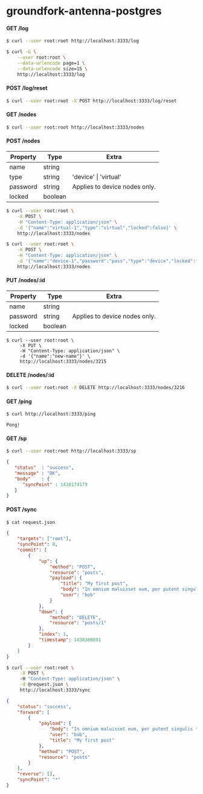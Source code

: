 # groundfork-antenna-postgres

#### GET /log

```bash
$ curl --user root:root http://localhost:3333/log 
```

```bash
$ curl -G \
    --user root:root \
    --data-urlencode page=1 \
    --data-urlencode size=15 \
    http://localhost:3333/log
```

#### POST /log/reset

```bash
$ curl --user root:root -X POST http://localhost:3333/log/reset  
```

#### GET /nodes

```bash
$ curl --user root:root http://localhost:3333/nodes
```

#### POST /nodes

| Property      | Type          | Extra                      |   
| ------------- |---------------|----------------------------| 
| name          | string        |                            |
| type          | string        | 'device' &#124; 'virtual'  |
| password      | string        | Applies to device nodes only. |
| locked        | boolean       |                            |

```bash
$ curl --user root:root \
    -X POST \
    -H "Content-Type: application/json" \
    -d '{"name":"virtual-1","type":"virtual","locked":false}' \
    http://localhost:3333/nodes  
```

```bash
$ curl --user root:root \
    -X POST \
    -H "Content-Type: application/json" \
    -d '{"name":"device-1","password":"pass","type":"device","locked":false}' \
    http://localhost:3333/nodes 
```

#### PUT /nodes/:id

| Property      | Type          | Extra                      |   
| ------------- |---------------|----------------------------| 
| name          | string        |                            |
| password      | string        | Applies to device nodes only. |
| locked        | boolean       |                            |

```
$ curl --user root:root \ 
     -X PUT \
     -H "Content-Type: application/json" \
     -d '{"name":"new-name"}' \
     http://localhost:3333/nodes/3215
```

#### DELETE /nodes/:id

```bash
$ curl --user root:root -X DELETE http://localhost:3333/nodes/3216
```

#### GET /ping

```bash
$ curl http://localhost:3333/ping
```

```
Pong!
```

#### GET /sp

```bash
$ curl --user root:root http://localhost:3333/sp 
```

```json
{
   "status"  : "success",
   "message" : "OK",
   "body"    : {
      "syncPoint" : 1438174179
   }
}
```

#### POST /sync

```bash 
$ cat request.json
```

```json
{
    "targets": ["root"],
    "syncPoint": 0,
    "commit": [ 
        { 
            "up": { 
                "method": "POST", 
                "resource": "posts", 
                "payload": {
                    "title": "My first post",
                    "body": "In omnium maluisset eum, per putent singulis tincidunt id.",
                    "user": "bob"
                }
            }, 
            "down": { 
                "method": "DELETE", 
                "resource": "posts/1" 
            },                   
            "index": 1,                                                         
            "timestamp": 1438388891 
        } 
    ] 
}
```

```bash
$ curl --user root:root \
     -X POST \ 
     -H "Content-Type: application/json" \
     -d @request.json \
     http://localhost:3333/sync 
```

```json
{
    "status": "success",
    "forward": [
        {
            "payload": {
                "body": "In omnium maluisset eum, per putent singulis tincidunt id.",
                "user": "bob",
                "title": "My first post"
            },
            "method": "POST",
            "resource": "posts"
        }
    ],
    "reverse": [],
    "syncPoint": "*"
}
```
